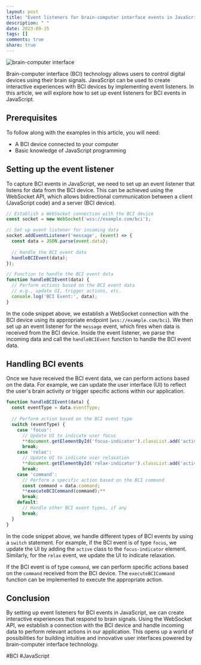 ```yaml
---
layout: post
title: "Event listeners for brain-computer interface events in JavaScript"
description: " "
date: 2023-09-15
tags: []
comments: true
share: true
---
```


![brain-computer interface](https://example.com/brain-interface.jpg)

Brain-computer interface (BCI) technology allows users to control digital devices using their brain signals. JavaScript can be used to create interactive experiences with BCI devices by implementing event listeners. In this article, we will explore how to set up event listeners for BCI events in JavaScript.

## Prerequisites

To follow along with the examples in this article, you will need:

- A BCI device connected to your computer
- Basic knowledge of JavaScript programming

## Setting up the event listener

To capture BCI events in JavaScript, we need to set up an event listener that listens for data from the BCI device. This can be achieved using the WebSocket API, which allows bidirectional communication between a client (JavaScript code) and a server (BCI device).

```javascript
// Establish a WebSocket connection with the BCI device
const socket = new WebSocket('wss://example.com/bci');

// Set up event listener for incoming data
socket.addEventListener('message', (event) => {
  const data = JSON.parse(event.data);
  
  // Handle the BCI event data
  handleBCIEvent(data);
});

// Function to handle the BCI event data
function handleBCIEvent(data) {
  // Perform actions based on the BCI event data
  // e.g., update UI, trigger actions, etc.
  console.log('BCI Event:', data);
}
```

In the code snippet above, we establish a WebSocket connection with the BCI device using its appropriate endpoint (`wss://example.com/bci`). We then set up an event listener for the `message` event, which fires when data is received from the BCI device. Inside the event listener, we parse the incoming data and call the `handleBCIEvent` function to handle the BCI event data.

## Handling BCI events

Once we have received the BCI event data, we can perform actions based on the data. For example, we can update the user interface (UI) to reflect the user's brain activity or trigger specific actions within our application.

```javascript
function handleBCIEvent(data) {
  const eventType = data.eventType;
  
  // Perform action based on the BCI event type
  switch (eventType) {
    case 'focus':
      // Update UI to indicate user focus
      **document.getElementById('focus-indicator').classList.add('active');**
      break;
    case 'relax':
      // Update UI to indicate user relaxation
      **document.getElementById('relax-indicator').classList.add('active');**
      break;
    case 'command':
      // Perform a specific action based on the BCI command
      const command = data.command;
      **executeBCICommand(command);**
      break;
    default:
      // Handle other BCI event types, if any
      break;
  }
}
```

In the code snippet above, we handle different types of BCI events by using a `switch` statement. For example, if the BCI event is of type `focus`, we update the UI by adding the `active` class to the `focus-indicator` element. Similarly, for the `relax` event, we update the UI to indicate relaxation.

If the BCI event is of type `command`, we can perform specific actions based on the `command` received from the BCI device. The `executeBCICommand` function can be implemented to execute the appropriate action.

## Conclusion

By setting up event listeners for BCI events in JavaScript, we can create interactive experiences that respond to brain signals. Using the WebSocket API, we establish a connection with the BCI device and handle incoming data to perform relevant actions in our application. This opens up a world of possibilities for building intuitive and innovative user interfaces powered by brain-computer interface technology.

#BCI #JavaScript